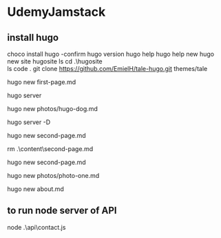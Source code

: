 # UdemyJamstack

## install hugo

choco install hugo -confirm
hugo version
hugo help
hugo help new
hugo new site hugosite
ls
cd .\hugosite\
ls
code .
git clone https://github.com/EmielH/tale-hugo.git themes/tale

hugo new first-page.md

hugo server

hugo new photos/hugo-dog.md

hugo server -D

hugo new second-page.md

rm .\content\second-page.md

hugo new second-page.md

hugo new photos/photo-one.md

hugo new about.md

## to run node server of API
node .\api\contact.js